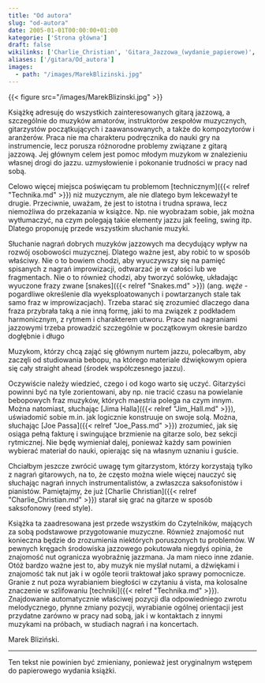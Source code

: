 ```yaml
---
title: "Od autora"
slug: "od-autora"
date: 2005-01-01T00:00:00+01:00
kategorie: ['Strona główna']
draft: false
wikilinks: ['Charlie_Christian', 'Gitara_Jazzowa_(wydanie_papierowe)', 'Grafika:MarekBlizinski.jpg', 'Jim_Hall', 'Joe_Pass', 'snakes', 'technika', 'technika']
aliases: ['/gitara/Od_autora']
images:
  - path: "/images/MarekBlizinski.jpg"
---
```

{{< figure src="/images/MarekBlizinski.jpg" >}}

Książkę adresuję do wszystkich zainteresowanych gitarą jazzową, a
szczególnie do muzyków amatorów, instru­ktorów zespołów muzycznych,
gitarzystów początkujących i zaawansowanych, a także do kompozytorów i
aranżerów. Praca nie ma charakteru podręcznika do nauki gry na
instrumencie, lecz porusza różnorodne problemy związa­ne z gitarą
jazzową. Jej głównym celem jest pomoc mło­dym muzykom w znalezieniu
własnej drogi do jazzu. uzmysłowienie i pokonanie trudności w pracy nad
sobą.

Celowo więcej miejsca poświęcam tu problemom
[technicznym]({{< relref "Technika.md" >}}) niż muzycznym, ale nie dlatego bym
lekceważył te drugie. Przeciwnie, uważam, że jest to istotna i trudna
sprawa, lecz niemożliwa do przekazania w książce. Np. nie wyobrażam
sobie, jak można wytłumaczyć, na czym pole­gają takie elementy jazzu jak
feeling, swing itp. Dlatego proponuję przede wszystkim słuchanie muzyki.

Słuchanie nagrań dobrych muzyków jazzowych ma decydujący wpływ na rozwój
osobowości muzycznej. Dlatego ważne jest, aby robić to w sposób
właściwy. Nie o to bowiem chodzi, aby wyuczywszy się na pamięć
spisanych z nagrań improwizacji, odtwarzać je w całości lub we
fragmentach. Nie o to również chodzi, aby tworzyć solów­kę, układając
wyuczone frazy zwane [snakes]({{< relref "Snakes.md" >}}) (ang. *węże* -
pogardliwe określenie dla wyeksploatowanych i powta­rzanych stale tak
samo fraz w improwizacjach). Trzeba starać się zrozumieć dlaczego dana
fraza przybrała taką a nie inną formę, jaki to ma związek z podkładem
harmo­nicznym, z rytmem i charakterem utworu. Prace nad na­graniami
jazzowymi trzeba prowadzić szczególnie w początkowym okresie bardzo
dogłębnie i długo

Muzy­kom, którzy chcą zająć się głównym nurtem jazzu, polecał­bym, aby
zaczęli od studiowania bebopu, na którego materiale dźwiękowym opiera
się cały straight ahead (śro­dek współczesnego jazzu).

Oczywiście należy wiedzieć, czego i od kogo warto się uczyć. Gitarzyści
powinni być na tyle zorientowani, aby np. nie tracić czasu na powielanie
bebopowych fraz mu­zyków, których maestria polega na czym innym. Można
natomiast, słuchając [Jima Halla]({{< relref "Jim_Hall.md" >}}), uświadomić sobie
m.in. jak logicznie konstruuje on swoje solą. Można, słuchając [Joe
Passa]({{< relref "Joe_Pass.md" >}}) zrozumieć, jak się osiąga pełną fakturę i
swingujące brzmienie na gitarze solo, bez sekcji rytmicznej. Nie będę
wymieniał dalej, ponieważ każdy sam powinien wybierać materiał do nauki,
opierając się na własnym uznaniu i guście.

Chciałbym jeszcze zwrócić uwagę tym gitarzystom, któ­rzy korzystają
tylko z nagrań gitarowych, na to, że często można wiele więcej nauczyć
się słuchając nagrań innych instrumentalistów, a zwłaszcza saksofonistów
i pianistów. Pamiętajmy, że już [Charlie
Christian]({{< relref "Charlie_Christian.md" >}}) starał się grać na gitarze w
sposób saksofonowy (reed style).

Książka ta zaadresowana jest przede wszystkim do Czy­telników, mających
za sobą podstawowe przygotowanie muzyczne. Również znajomość nut
konieczna będzie do zrozumienia niektórych poruszonych tu problemów. W
pewnych kręgach środowiska jazzowego pokutowała niegdyś opinia, że
znajomość nut ogranicza wyobraźnię jazzmana. Ja mam nieco inne zdanie.
Otóż bardzo ważne jest to, aby muzyk nie myślał nutami, a dźwiękami i
znajo­mość tak nut jak i w ogóle teorii traktował jako sprawy
pomocnicze. Granie z nut poza wyrabianiem biegłości w czytaniu á vista,
ma kolosalne znaczenie w szlifowaniu [techniki]({{< relref "Technika.md" >}}).
Znajdowanie automatycznie właściwej pozycji dla odpowiedniego zwrotu
melodycznego, płynne zmiany pozycji, wyrabianie ogólnej orientacji jest
przydatne za­równo w pracy nad sobą, jak i w kontaktach z innymi
muzykami na próbach, w studiach nagrań i na koncertach.

Marek Bliziński.

-----

Ten tekst nie powinien być zmieniany, ponieważ jest oryginalnym wstępem
do papierowego wydania
książki<!-- link nie odnosił się do niczego: 'Od autora' ('content/książka/Od_autora.md') links to 'Gitara_Jazzowa_\\(wydanie_papierowe\\)' ('content/książka/Gitara_Jazzowa_\\(wydanie_papierowe\\).md') and that does not exist -->.

